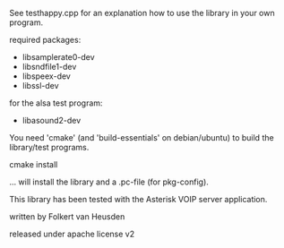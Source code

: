 See testhappy.cpp for an explanation how to use the library in your own program.


required packages:
* libsamplerate0-dev
* libsndfile1-dev
* libspeex-dev
* libssl-dev

for the alsa test program:
* libasound2-dev

You need 'cmake' (and 'build-essentials' on debian/ubuntu) to build the library/test programs.

cmake install

... will install the library and a .pc-file (for pkg-config).


This library has been tested with the Asterisk VOIP server application.


written by Folkert van Heusden

released under apache license v2
